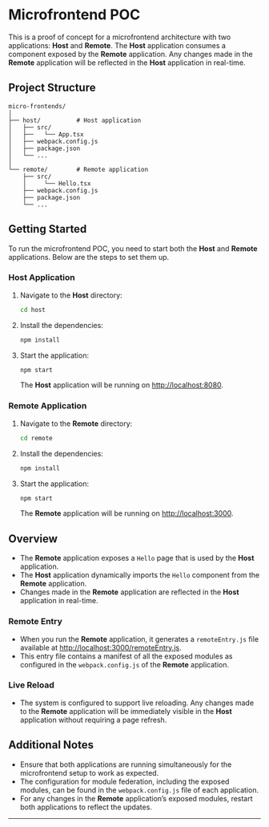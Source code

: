 

# Microfrontend POC

This is a proof of concept for a microfrontend architecture with two applications: **Host** and **Remote**. The **Host** application consumes a component exposed by the **Remote** application. Any changes made in the **Remote** application will be reflected in the **Host** application in real-time.

## Project Structure

```
micro-frontends/
│
├── host/          # Host application
│   ├── src/
│   ├──   └── App.tsx
│   ├── webpack.config.js
│   ├── package.json
│   └── ...
│
└── remote/        # Remote application
    ├── src/
    │     └── Hello.tsx
    ├── webpack.config.js
    ├── package.json
    └── ...
```

## Getting Started

To run the microfrontend POC, you need to start both the **Host** and **Remote** applications. Below are the steps to set them up.

### Host Application

1. Navigate to the **Host** directory:
   ```bash
   cd host
   ```

2. Install the dependencies:
   ```bash
   npm install
   ```

3. Start the application:
   ```bash
   npm start
   ```

   The **Host** application will be running on [http://localhost:8080](http://localhost:8080).

### Remote Application

1. Navigate to the **Remote** directory:
   ```bash
   cd remote
   ```

2. Install the dependencies:
   ```bash
   npm install
   ```

3. Start the application:
   ```bash
   npm start
   ```

   The **Remote** application will be running on [http://localhost:3000](http://localhost:3000).

## Overview

- The **Remote** application exposes a `Hello` page that is used by the **Host** application.
- The **Host** application dynamically imports the `Hello` component from the **Remote** application.
- Changes made in the **Remote** application are reflected in the **Host** application in real-time.

### Remote Entry

- When you run the **Remote** application, it generates a `remoteEntry.js` file available at [http://localhost:3000/remoteEntry.js](http://localhost:3000/remoteEntry.js).
- This entry file contains a manifest of all the exposed modules as configured in the `webpack.config.js` of the **Remote** application.

### Live Reload

- The system is configured to support live reloading. Any changes made to the **Remote** application will be immediately visible in the **Host** application without requiring a page refresh.

## Additional Notes

- Ensure that both applications are running simultaneously for the microfrontend setup to work as expected.
- The configuration for module federation, including the exposed modules, can be found in the `webpack.config.js` file of each application.
- For any changes in the **Remote** application’s exposed modules, restart both applications to reflect the updates.

---
